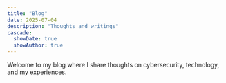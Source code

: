 ```yaml
---
title: "Blog"
date: 2025-07-04
description: "Thoughts and writings"
cascade:
  showDate: true
  showAuthor: true
---
```


Welcome to my blog where I share thoughts on cybersecurity, technology, and my experiences.